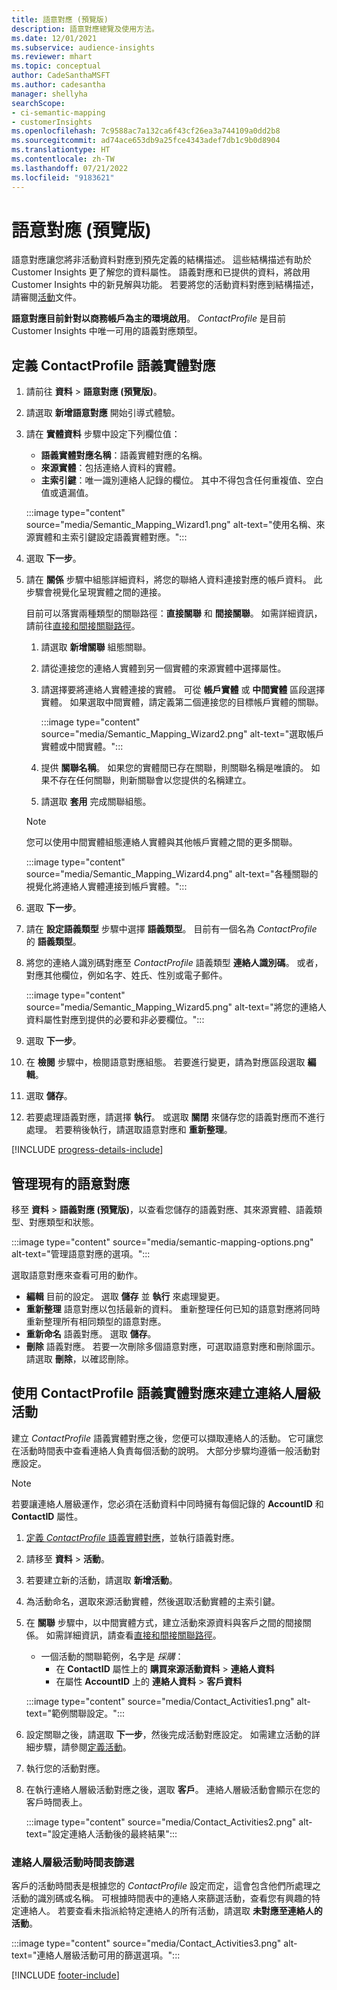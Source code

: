 ```yaml
---
title: 語意對應 (預覽版)
description: 語意對應總覽及使用方法。
ms.date: 12/01/2021
ms.subservice: audience-insights
ms.reviewer: mhart
ms.topic: conceptual
author: CadeSanthaMSFT
ms.author: cadesantha
manager: shellyha
searchScope:
- ci-semantic-mapping
- customerInsights
ms.openlocfilehash: 7c9588ac7a132ca6f43cf26ea3a744109a0dd2b8
ms.sourcegitcommit: ad74ace653db9a25fce4343adef7db1c9b0d8904
ms.translationtype: HT
ms.contentlocale: zh-TW
ms.lasthandoff: 07/21/2022
ms.locfileid: "9183621"
---
```

# <a name="semantic-mappings-preview"></a>語意對應 (預覽版)

語意對應讓您將非活動資料對應到預先定義的結構描述。 這些結構描述有助於 Customer Insights 更了解您的資料屬性。 語義對應和已提供的資料，將啟用 Customer Insights 中的新見解與功能。 若要將您的活動資料對應到結構描述，請審閱[活動](activities.md)文件。

**語意對應目前針對以商務帳戶為主的環境啟用**。 *ContactProfile* 是目前 Customer Insights 中唯一可用的語義對應類型。

## <a name="define-a-contactprofile-semantic-entity-mapping"></a>定義 ContactProfile 語義實體對應

1. 請前往 **資料** > **語意對應 (預覽版)**。

1. 請選取 **新增語意對應** 開始引導式體驗。

1. 請在 **實體資料** 步驟中設定下列欄位值：

   - **語義實體對應名稱**：語義實體對應的名稱。
   - **來源實體**：包括連絡人資料的實體。
   - **主索引鍵**：唯一識別連絡人記錄的欄位。 其中不得包含任何重複值、空白值或遺漏值。

   :::image type="content" source="media/Semantic_Mapping_Wizard1.png" alt-text="使用名稱、來源實體和主索引鍵設定語義實體對應。":::

1. 選取 **下一步**。

1. 請在 **關係** 步驟中組態詳細資料，將您的聯絡人資料連接對應的帳戶資料。 此步驟會視覺化呈現實體之間的連接。  

   目前可以落實兩種類型的關聯路徑：**直接關聯** 和 **間接關聯**。 如需詳細資訊，請前往[直接和間接關聯路徑](relationships.md#relationship-paths)。

   1. 請選取 **新增關聯** 組態關聯。
   1. 請從連接您的連絡人實體到另一個實體的來源實體中選擇屬性。
   1. 請選擇要將連絡人實體連接的實體。 可從 **帳戶實體** 或 **中間實體** 區段選擇實體。 如果選取中間實體，請定義第二個連接您的目標帳戶實體的關聯。

      :::image type="content" source="media/Semantic_Mapping_Wizard2.png" alt-text="選取帳戶實體或中間實體。":::

   1. 提供 **關聯名稱**。 如果您的實體間已存在關聯，則關聯名稱是唯讀的。 如果不存在任何關聯，則新關聯會以您提供的名稱建立。
   1. 請選取 **套用** 完成關聯組態。

   > [!NOTE]
   > 您可以使用中間實體組態連絡人實體與其他帳戶實體之間的更多關聯。
   
     :::image type="content" source="media/Semantic_Mapping_Wizard4.png" alt-text="各種關聯的視覺化將連絡人實體連接到帳戶實體。":::

1. 選取 **下一步**。

1. 請在 **設定語義類型** 步驟中選擇 **語義類型**。 目前有一個名為 *ContactProfile* 的 **語義類型**。

1. 將您的連絡人識別碼對應至 *ContactProfile* 語義類型 **連絡人識別碼**。 或者，對應其他欄位，例如名字、姓氏、性別或電子郵件。

   :::image type="content" source="media/Semantic_Mapping_Wizard5.png" alt-text="將您的連絡人資料屬性對應到提供的必要和非必要欄位。":::

1. 選取 **下一步**。

1. 在 **檢閱** 步驟中，檢閱語意對應組態。 若要進行變更，請為對應區段選取 **編輯**。

1. 選取 **儲存**。

1. 若要處理語義對應，請選擇 **執行**。 或選取 **關閉** 來儲存您的語義對應而不進行處理。 若要稍後執行，請選取語意對應和 **重新整理**。

[!INCLUDE [progress-details-include](includes/progress-details-pane.md)]

## <a name="manage-existing-semantic-mappings"></a>管理現有的語意對應

移至 **資料** > **語義對應 (預覽版)**，以查看您儲存的語義對應、其來源實體、語義類型、對應類型和狀態。

:::image type="content" source="media/semantic-mapping-options.png" alt-text="管理語意對應的選項。":::

選取語意對應來查看可用的動作。
- **編輯** 目前的設定。 選取 **儲存** 並 **執行** 來處理變更。
- **重新整理** 語意對應以包括最新的資料。 重新整理任何已知的語意對應將同時重新整理所有相同類型的語意對應。
- **重新命名** 語義對應。 選取 **儲存**。
- **刪除** 語義對應。 若要一次刪除多個語意對應，可選取語意對應和刪除圖示。 請選取 **刪除**，以確認刪除。

## <a name="use-a-contactprofile-semantic-entity-mapping-to-create-contact-level-activities"></a>使用 ContactProfile 語義實體對應來建立連絡人層級活動

建立 *ContactProfile* 語義實體對應之後，您便可以擷取連絡人的活動。 它可讓您在活動時間表中查看連絡人負責每個活動的說明。 大部分步驟均遵循一般活動對應設定。

   > [!NOTE]
   > 若要讓連絡人層級運作，您必須在活動資料中同時擁有每個記錄的 **AccountID** 和 **ContactID** 屬性。

1. [定義 *ContactProfile* 語義實體對應](#define-a-contactprofile-semantic-entity-mapping)，並執行語義對應。

1. 請移至 **資料** > **活動**。

1. 若要建立新的活動，請選取 **新增活動**。

1. 為活動命名，選取來源活動實體，然後選取活動實體的主索引鍵。

1. 在 **關聯** 步驟中，以中間實體方式，建立活動來源資料與客戶之間的間接關係。 如需詳細資訊，請查看[直接和間接關聯路徑](relationships.md#relationship-paths)。
   - 一個活動的關聯範例，名字是 *採購*：
      - 在 **ContactID** 屬性上的 **購買來源活動資料** > **連絡人資料**
      - 在屬性 **AccountID** 上的 **連絡人資料** > **客戶資料**

   :::image type="content" source="media/Contact_Activities1.png" alt-text="範例關聯設定。":::

1. 設定關聯之後，請選取 **下一步**，然後完成活動對應設定。 如需建立活動的詳細步驟，請參閱[定義活動](activities.md)。

1. 執行您的活動對應。

1. 在執行連絡人層級活動對應之後，選取 **客戶**。 連絡人層級活動會顯示在您的客戶時間表上。

   :::image type="content" source="media/Contact_Activities2.png" alt-text="設定連絡人活動後的最終結果":::

### <a name="contact-level-activity-timeline-filtering"></a>連絡人層級活動時間表篩選

客戶的活動時間表是根據您的 *ContactProfile* 設定而定，這會包含他們所處理之活動的識別碼或名稱。 可根據時間表中的連絡人來篩選活動，查看您有興趣的特定連絡人。 若要查看未指派給特定連絡人的所有活動，請選取 **未對應至連絡人的活動**。

:::image type="content" source="media/Contact_Activities3.png" alt-text="連絡人層級活動可用的篩選選項。":::

[!INCLUDE [footer-include](includes/footer-banner.md)]
